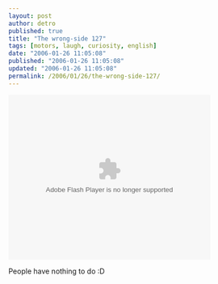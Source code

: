 ```yaml
---
layout: post
author: detro
published: true
title: "The wrong-side 127"
tags: [motors, laugh, curiosity, english]
date: "2006-01-26 11:05:08"
published: "2006-01-26 11:05:08"
updated: "2006-01-26 11:05:08"
permalink: /2006/01/26/the-wrong-side-127/
---
```


<embed style="width:400px; height:326px;" id="VideoPlayback" align="middle" type="application/x-shockwave-flash" src="http://video.google.com/googleplayer.swf?videoUrl=http%3A%2F%2Fvp.video.google.com%2Fvideodownload%3Fversion%3D0%26secureurl%3DhAAAAEYhveV0Go3DoDK2y7uwklSqvsXpXWK7BKyLg_oRx1HH8M-QP2UGIlYFi5k8LWFlD_hoWsjaoCtWlGrApSQq9ZBGNuqapTPqqlSATLuM_bEWuQwftkIUSlGMwx2JbYGvS5No9IBg41ZKGc5I2dWQLphCItg7nQRtQlZy0xovbWpgyzxlTo4PZgqvOmd6ZJxfSQ%26sigh%3Du3LbFZxV0ShFsv2Zhf4PMiKo64o%26begin%3D0%26len%3D241000%26docid%3D-247167807366923212&thumbnailUrl=http%3A%2F%2Fvideo.google.com%2FThumbnailServer%3Fcontentid%3D50c300caf6465915%26second%3D5%26itag%3Dw320%26urlcreated%3D1138269270%26sigh%3DHMM8T5mbOKs53QuOYoyYzBeKbkU&playerId=-247167807366923212&playerMode=embedded" allowScriptAccess="sameDomain" quality="best" bgcolor="#ffffff" scale="noScale" wmode="window" salign="TL" > </embed>

People have nothing to do :D
